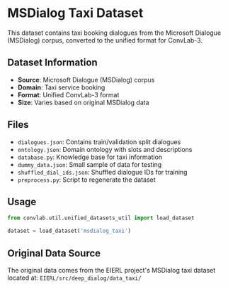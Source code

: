 # MSDialog Taxi Dataset

This dataset contains taxi booking dialogues from the Microsoft Dialogue (MSDialog) corpus, converted to the unified format for ConvLab-3.

## Dataset Information

- **Source**: Microsoft Dialogue (MSDialog) corpus
- **Domain**: Taxi service booking
- **Format**: Unified ConvLab-3 format
- **Size**: Varies based on original MSDialog data

## Files

- `dialogues.json`: Contains train/validation split dialogues
- `ontology.json`: Domain ontology with slots and descriptions
- `database.py`: Knowledge base for taxi information
- `dummy_data.json`: Small sample of data for testing
- `shuffled_dial_ids.json`: Shuffled dialogue IDs for training
- `preprocess.py`: Script to regenerate the dataset

## Usage

```python
from convlab.util.unified_datasets_util import load_dataset

dataset = load_dataset('msdialog_taxi')
```

## Original Data Source

The original data comes from the EIERL project's MSDialog taxi dataset located at:
`EIERL/src/deep_dialog/data_taxi/`